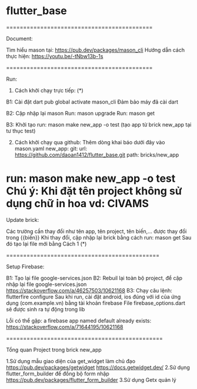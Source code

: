 # flutter_base
===========================================

Document:

Tìm hiểu mason tại: https://pub.dev/packages/mason_cli
Hướng dẫn cách thực hiện: https://youtu.be/-tNbw13b-1s

===========================================

Run:

1. Cách khởi chạy trực tiếp: (*)

B1: Cài đặt
dart pub global activate mason_cli
Đảm bảo máy đã cài dart 

B2: Cập nhập lại mason
Run: mason upgrade
Run: mason get

B3: Khởi tạo
run: mason make new_app -o test
(tạo app từ brick new_app tại tư thục test)

2. Cách khởi chạy qua github:
   Thêm dòng khai báo dưới đây vào mason.yaml
new_app:
   git:
   url: https://github.com/daoan1412/flutter_base.git
   path: bricks/new_app

run: mason make new_app -o test
Chú ý: Khi đặt tên project không sử dụng chữ in hoa vd: CIVAMS 
============================================

Update brick:

Các trường cần thay đổi như tên app, tên project, tên biến,... được thay đổi trong {{biến}} Khi thay
đổi, cập nhập lại brick bằng cách run: mason get Sau đó tạo lại file mới bằng Cách 1 (*)

=============================================

Setup Firebase: 

B1: Tạo lại file google-services.json
B2: Rebuil lại toàn bộ project, để cập nhập lại file google-services.json
https://stackoverflow.com/a/46257503/10621168
B3: Chạy câu lệnh: flutterfire configure
Sau khi run, cài đặt android, ios đúng với id của ứng dụng (com.example.vn) bằng tài khoản firebase 
File firebase_options.dart sẽ được sinh ra tự động trong lib

Lỗi có thể gặp: 
a firebase app named default already exists: https://stackoverflow.com/a/71644195/10621168

==============================================

Tổng quan Project trong brick new_app

1.Sử dụng mẫu giao diện của get_widget làm chủ đạo
https://pub.dev/packages/getwidget
https://docs.getwidget.dev/
2.Sử dụng flutter_form_builder để đồng bộ form nhập
https://pub.dev/packages/flutter_form_builder
3.Sử dụng Getx quản lý 





